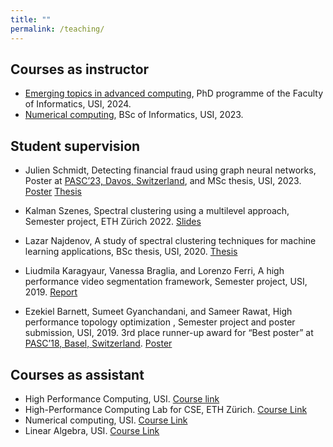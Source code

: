 ```yaml
---
title: ""
permalink: /teaching/
---
```


## Courses as instructor

* [Emerging topics in advanced computing](https://search.usi.ch/en/courses/35271090/emerging-topics-in-advanced-computing), PhD programme of the Faculty of Informatics, USI, 2024.
* [Numerical computing](https://www.ci.inf.usi.ch/teaching/), BSc of Informatics, USI, 2023.

## Student supervision

* Julien Schmidt, Detecting financial fraud using graph neural networks, Poster at [PASC’23, Davos, Switzerland](https://pasc23.pasc-conference.org/), and MSc thesis, USI, 2023. [Poster](http://DmsPas.github.io/files/PASC2023_JulienSchmidt.pdf) [Thesis](https://thesis.bul.sbu.usi.ch/theses/2191-2223Schmidt/pdf?1697548012)

* Kalman Szenes, Spectral clustering using a multilevel approach, Semester project, ETH Zürich 2022. [Slides](http://DmsPas.github.io/files/Multilevel_slides.pdf)

* Lazar Najdenov, A study of spectral clustering techniques for machine learning applications, BSc thesis, USI, 2020. [Thesis](http://DmsPas.github.io/files/Najdenov_Final.pdf)

* Liudmila Karagyaur, Vanessa Braglia, and Lorenzo Ferri, A high performance video segmentation framework, Semester project, USI, 2019. [Report](http://DmsPas.github.io/files/A_High_Performance_Video_Segmentation_Framework.pdf)

* Ezekiel Barnett, Sumeet Gyanchandani, and Sameer Rawat, High performance topology optimization , Semester project and poster submission, USI, 2019. 3rd place runner-up award for “Best poster” at [PASC’18, Basel, Switzerland](https://pasc18.pasc-conference.org/). [Poster](http://DmsPas.github.io/files/PASC18_Poster_Final.pdf)


## Courses as assistant

* High Performance Computing, USI. [Course link](https://search.usi.ch/en/courses/35263569/high-performance-computing)
* High-Performance Computing Lab for CSE, ETH Zürich. [Course Link](http://www.vvz.ethz.ch/Vorlesungsverzeichnis/lerneinheit.view?semkez=2020S&ansicht=LEHRVERANSTALTUNGEN&lerneinheitId=137681&lang=en)
* Numerical computing, USI. [Course Link](https://search.usi.ch/en/courses/35262271/numerical-computing)
* Linear Algebra, USI. [Course Link](https://search.usi.ch/it/corsi/35263651/linear-algebra)